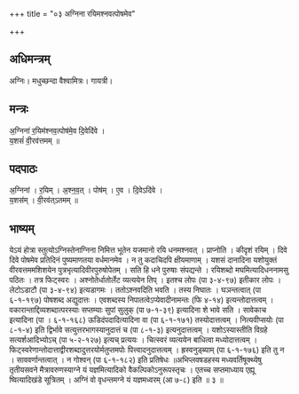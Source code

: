 +++
title = "०३ अग्निना रयिमश्नवत्पोषमेव"

+++
## अधिमन्त्रम्
अग्निः। मधुच्छन्दा वैश्वामित्रः। गायत्री।

## मन्त्रः
अ॒ग्निना॑ र॒यिम॑श्नव॒त्पोष॑मे॒व दि॒वेदि॑वे ।  
य॒शसं॑ वी॒रव॑त्तमम् ॥

## पदपाठः
अ॒ग्निना॑ । र॒यिम् । अ॒श्न॒व॒त् । पोष॑म् । ए॒व । दि॒वेऽदि॑वे ।  
य॒शस॑म् । वी॒रव॑त्ऽतमम् ॥

## भाष्यम्
येऽयं होत्रा स्तुत्योऽग्निस्तेनाग्निना निमित्त भूतेन यजमानो रयि धनमश्नवत् । प्राप्नोति । कीदृशं रयिम् । दिवे दिवे पोषमेव प्रतिदिनं पुष्यमाणतया वर्धमानमेव । न तु कदाचिदपि क्षीयमाणाम् । यशसं दानादिना यशोयुक्तं वीरवत्तममशिशयेन पुत्रभृत्यादिवीरपुरुषोपेतम् । सति हि धने पुरुषाः संपद्यन्ते । रयिशब्दो मघमित्यादिधननामसु पठितः । तत्र फिट्स्वरः । अश्नोतेर्धातोर्लेट व्यत्ययेन तिप् । इतश्च लोपः (पा ३-४-९७) इतीकार लोपः । लेटोऽडाटौ (पा ३-४-९४) इत्यडागमः । ततोऽश्नवदिति भवति । तस्य निघातः । घञन्तत्वात् (पा ६-१-१९७) पोषशब्द अद्युदात्तः । एवशब्दस्य निपातत्वेऽप्येवादीनामन्तः (फि ४-१४) इत्यन्तोदात्तत्वम् । वकारान्ताद्दिव्यशब्दात्परस्याः सप्तम्याः सुपां सुलुक् (पा ७-१-३९) इत्यादिना शे भावे सति । सावेकाच इत्यादिना (पा । ६-१-१६८) ऊडिदंपदादित्यादिना वा (पा ६-१-१७१) तस्योदात्तत्वम् । नित्यवीप्सयोः (पा ८-१-४) इति द्विर्भावे सत्युत्तरभागस्यानुदात्तं च (पा ८-१-३) इत्यनुदात्तत्वम् । यशोऽस्यास्तीति विग्रहे सत्यर्शआदिभ्योऽच् (पा ५-२-१२७) इत्यच् प्रत्ययः । चित्स्वरं व्यत्ययेन बाधित्वा मध्योदात्तत्वम् । फिट्स्वरेणान्तोदात्ताद्वीरशब्दादुत्तरयोर्मतुप्तमपोः पित्त्वादनुदात्तत्वम् । ह्रस्वनुड्ब्याम् (पा ६-१-१७६) इति तु न । साववर्णान्तत्वात् । न गोश्वन् (पा ६-१-१८२) इति प्रतिषेधः ॥अभिप्लवषडहस्य मध्यवर्तिषूक्थ्येषु तृतीयसवने मैत्रावरुणस्याग्ने यं यज्ञमित्यादिको वैकल्पिकोऽनुरूपस्तृचः । एतच्च सप्तमाध्याय एह्यू ष्वित्यादिखंडे सूत्रितम् । अग्निं वो वृधन्तमग्ने यं यज्ञमध्वरम् (आ ७-८) इति ॥ ३ ॥